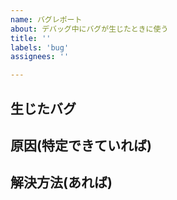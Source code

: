 ```yaml
---
name: バグレポート
about: デバッグ中にバグが生じたときに使う
title: ''
labels: 'bug'
assignees: ''

---
```


## 生じたバグ


## 原因(特定できていれば)


## 解決方法(あれば)